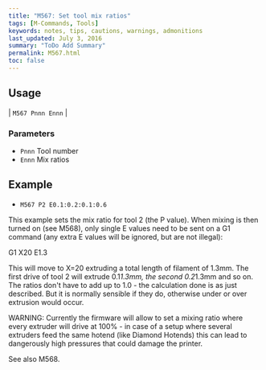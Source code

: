 ```yaml
---
title: "M567: Set tool mix ratios" 
tags: [M-Commands, Tools]
keywords: notes, tips, cautions, warnings, admonitions
last_updated: July 3, 2016
summary: "ToDo Add Summary"
permalink: M567.html
toc: false
---
```



## Usage ##

| `M567 Pnnn Ennn` | 

### Parameters ###

+ `Pnnn` Tool number
+ `Ennn` Mix ratios

## Example ##

+ `M567 P2 E0.1:0.2:0.1:0.6`

This example sets the mix ratio for tool 2 (the P value). When mixing is then turned on (see M568), only single E values need to be sent on a G1 command (any extra E values will be ignored, but are not illegal):

G1 X20 E1.3

This will move to X=20 extruding a total length of filament of 1.3mm. The first drive of tool 2 will extrude 0.1*1.3mm, the second 0.2*1.3mm and so on. The ratios don't have to add up to 1.0 - the calculation done is as just described. But it is normally sensible if they do, otherwise under or over extrusion would occur.

WARNING: Currently the firmware will allow to set a mixing ratio where every extruder will drive at 100% - in case of a setup where several extruders feed the same hotend (like Diamond Hotends) this can lead to dangerously high pressures that could damage the printer.

See also M568.
